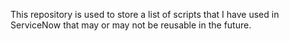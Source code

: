This repository is used to store a list of scripts that I have used in ServiceNow that may or may not be reusable in the future.
